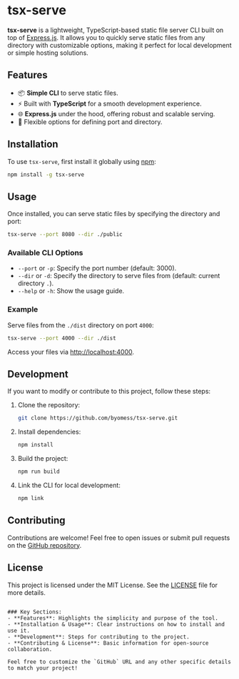 # tsx-serve

**tsx-serve** is a lightweight, TypeScript-based static file server CLI built on top of [Express.js](https://expressjs.com/). It allows you to quickly serve static files from any directory with customizable options, making it perfect for local development or simple hosting solutions.

## Features

- 📦 **Simple CLI** to serve static files.
- ⚡ Built with **TypeScript** for a smooth development experience.
- 🌐 **Express.js** under the hood, offering robust and scalable serving.
- 🔧 Flexible options for defining port and directory.

## Installation

To use `tsx-serve`, first install it globally using [npm](https://www.npmjs.com/):

```bash
npm install -g tsx-serve
```

## Usage

Once installed, you can serve static files by specifying the directory and port:

```bash
tsx-serve --port 8080 --dir ./public
```

### Available CLI Options

- `--port` or `-p`: Specify the port number (default: 3000).
- `--dir` or `-d`: Specify the directory to serve files from (default: current directory `.`).
- `--help` or `-h`: Show the usage guide.

### Example

Serve files from the `./dist` directory on port `4000`:

```bash
tsx-serve --port 4000 --dir ./dist
```

Access your files via [http://localhost:4000](http://localhost:4000).

## Development

If you want to modify or contribute to this project, follow these steps:

1. Clone the repository:
   ```bash
   git clone https://github.com/byomess/tsx-serve.git
   ```

2. Install dependencies:
   ```bash
   npm install
   ```

3. Build the project:
   ```bash
   npm run build
   ```

4. Link the CLI for local development:
   ```bash
   npm link
   ```

## Contributing

Contributions are welcome! Feel free to open issues or submit pull requests on the [GitHub repository](https://github.com/your-username/tsx-serve).

## License

This project is licensed under the MIT License. See the [LICENSE](LICENSE) file for more details.
```

### Key Sections:
- **Features**: Highlights the simplicity and purpose of the tool.
- **Installation & Usage**: Clear instructions on how to install and use it.
- **Development**: Steps for contributing to the project.
- **Contributing & License**: Basic information for open-source collaboration.

Feel free to customize the `GitHub` URL and any other specific details to match your project!